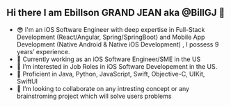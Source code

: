 ## Hi there I am Ebillson GRAND JEAN aka @BillGJ 👋

<!--
**BillGJ/BillGJ** is a ✨ _special_ ✨ repository because its `README.md` (this file) appears on your GitHub profile.

Here are some ideas to get you started:

- 🔭 I’m currently working on ...
- 🌱 I’m currently learning ...
- 👯 I’m looking to collaborate on ...
- 🤔 I’m looking for help with ...
- 💬 Ask me about ...
- 📫 How to reach me: ...
- 😄 Pronouns: ...
- ⚡ Fun fact: ...
-->


- 😎  I'm an iOS Software Engineer with deep expertise in Full-Stack Development (React/Angular, Spring/SpringBoot) and Mobile App Development (Native Android & Native iOS Development) , I possess 9 years’ experience.
- 🧐  Currently working as an iOS Software Engineer/SME in the US
- 👀  I’m interested in Job Roles in iOS Software Developement in the US.
- 🌱  Proficient in Java, Python, JavaScript, Swift, Objective-C, UIKit, SwiftUI
- 💞️  I’m looking to collaborate on any intresting concept or any brainstroming project which will solve users problems
